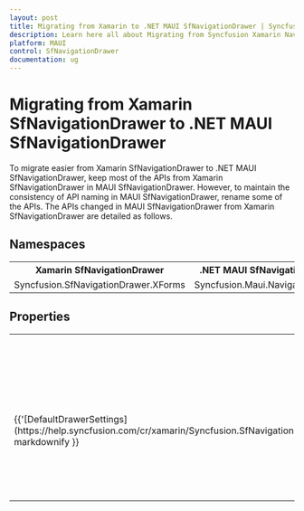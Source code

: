 ```yaml
---
layout: post
title: Migrating from Xamarin to .NET MAUI SfNavigationDrawer | Syncfusion 
description: Learn here all about Migrating from Syncfusion Xamarin NavigationDrawer to Syncfusion .NET MAUI NavigationDrawer control and more.
platform: MAUI
control: SfNavigationDrawer
documentation: ug
---  
```


# Migrating from Xamarin SfNavigationDrawer to .NET MAUI SfNavigationDrawer 

To migrate easier from Xamarin SfNavigationDrawer to .NET MAUI SfNavigationDrawer, keep most of the APIs from Xamarin SfNavigationDrawer in MAUI SfNavigationDrawer. However, to maintain the consistency of API naming in MAUI SfNavigationDrawer, rename some of the APIs. The APIs changed in MAUI SfNavigationDrawer from Xamarin SfNavigationDrawer are detailed as follows.

## Namespaces 

<table>
<tr>
<th>Xamarin SfNavigationDrawer</th>
<th>.NET MAUI SfNavigationDrawer</th></tr>
<tr>
<td>Syncfusion.SfNavigationDrawer.XForms</td>
<td>Syncfusion.Maui.NavigationDrawer</td></tr>
</table>

## Properties

<table> 
<tr>
<th>Xamarin SfNavigationDrawer</th>
<th>.NET MAUI SfNavigationDrawer</th>
<th>Description</th></tr>
<tr>
<td>{{'[DefaultDrawerSettings](https://help.syncfusion.com/cr/xamarin/Syncfusion.SfNavigationDrawer.XForms.SfNavigationDrawer.html#Syncfusion_SfNavigationDrawer_XForms_SfNavigationDrawer_DefaultDrawerSettings)'| markdownify }}</td>
<td>{{'[DrawerSettings]()'| markdownify }}</td>
<td>Gets or sets the DrawerSettings, which is a container for various customization options, allowing the appearance of the navigation drawer to be customized.</td></tr>
</table> 